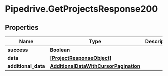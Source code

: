 # Pipedrive.GetProjectsResponse200

## Properties

Name | Type | Description | Notes
------------ | ------------- | ------------- | -------------
**success** | **Boolean** |  | [optional] 
**data** | [**[ProjectResponseObject]**](ProjectResponseObject.md) |  | [optional] 
**additional_data** | [**AdditionalDataWithCursorPagination**](AdditionalDataWithCursorPagination.md) |  | [optional] 


